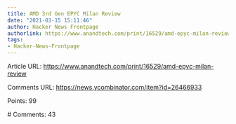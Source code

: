 ```yaml
---
title: AMD 3rd Gen EPYC Milan Review
date: "2021-03-15 15:11:46"
author: Hacker News Frontpage
authorlink: https://www.anandtech.com/print/16529/amd-epyc-milan-review
tags:
- Hacker-News-Frontpage
---
```


<p>Article URL: <a href="https://www.anandtech.com/print/16529/amd-epyc-milan-review">https://www.anandtech.com/print/16529/amd-epyc-milan-review</a></p>
<p>Comments URL: <a href="https://news.ycombinator.com/item?id=26466933">https://news.ycombinator.com/item?id=26466933</a></p>
<p>Points: 99</p>
<p># Comments: 43</p>
